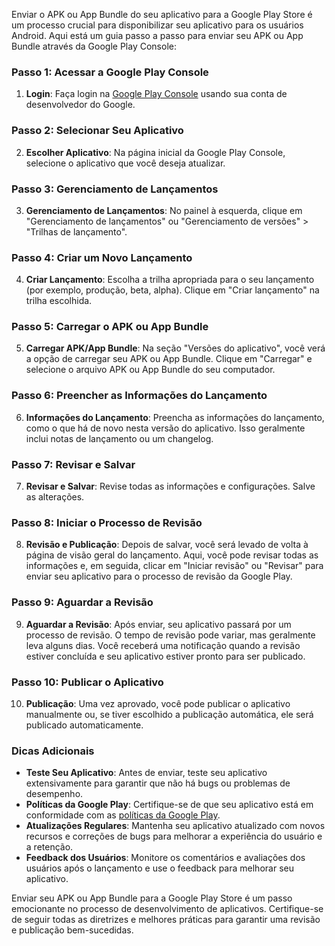 Enviar o APK ou App Bundle do seu aplicativo para a Google Play Store é um processo crucial para disponibilizar seu aplicativo para os usuários Android. Aqui está um guia passo a passo para enviar seu APK ou App Bundle através da Google Play Console:

### Passo 1: Acessar a Google Play Console

1. **Login**: Faça login na [Google Play Console](https://play.google.com/console) usando sua conta de desenvolvedor do Google.

### Passo 2: Selecionar Seu Aplicativo

2. **Escolher Aplicativo**: Na página inicial da Google Play Console, selecione o aplicativo que você deseja atualizar.

### Passo 3: Gerenciamento de Lançamentos

3. **Gerenciamento de Lançamentos**: No painel à esquerda, clique em "Gerenciamento de lançamentos" ou "Gerenciamento de versões" > "Trilhas de lançamento".

### Passo 4: Criar um Novo Lançamento

4. **Criar Lançamento**: Escolha a trilha apropriada para o seu lançamento (por exemplo, produção, beta, alpha). Clique em "Criar lançamento" na trilha escolhida.

### Passo 5: Carregar o APK ou App Bundle

5. **Carregar APK/App Bundle**: Na seção "Versões do aplicativo", você verá a opção de carregar seu APK ou App Bundle. Clique em "Carregar" e selecione o arquivo APK ou App Bundle do seu computador.

### Passo 6: Preencher as Informações do Lançamento

6. **Informações do Lançamento**: Preencha as informações do lançamento, como o que há de novo nesta versão do aplicativo. Isso geralmente inclui notas de lançamento ou um changelog.

### Passo 7: Revisar e Salvar

7. **Revisar e Salvar**: Revise todas as informações e configurações. Salve as alterações.

### Passo 8: Iniciar o Processo de Revisão

8. **Revisão e Publicação**: Depois de salvar, você será levado de volta à página de visão geral do lançamento. Aqui, você pode revisar todas as informações e, em seguida, clicar em "Iniciar revisão" ou "Revisar" para enviar seu aplicativo para o processo de revisão da Google Play.

### Passo 9: Aguardar a Revisão

9. **Aguardar a Revisão**: Após enviar, seu aplicativo passará por um processo de revisão. O tempo de revisão pode variar, mas geralmente leva alguns dias. Você receberá uma notificação quando a revisão estiver concluída e seu aplicativo estiver pronto para ser publicado.

### Passo 10: Publicar o Aplicativo

10. **Publicação**: Uma vez aprovado, você pode publicar o aplicativo manualmente ou, se tiver escolhido a publicação automática, ele será publicado automaticamente.

### Dicas Adicionais

- **Teste Seu Aplicativo**: Antes de enviar, teste seu aplicativo extensivamente para garantir que não há bugs ou problemas de desempenho.
- **Políticas da Google Play**: Certifique-se de que seu aplicativo está em conformidade com as [políticas da Google Play](https://play.google.com/about/developer-content-policy/).
- **Atualizações Regulares**: Mantenha seu aplicativo atualizado com novos recursos e correções de bugs para melhorar a experiência do usuário e a retenção.
- **Feedback dos Usuários**: Monitore os comentários e avaliações dos usuários após o lançamento e use o feedback para melhorar seu aplicativo.

Enviar seu APK ou App Bundle para a Google Play Store é um passo emocionante no processo de desenvolvimento de aplicativos. Certifique-se de seguir todas as diretrizes e melhores práticas para garantir uma revisão e publicação bem-sucedidas.